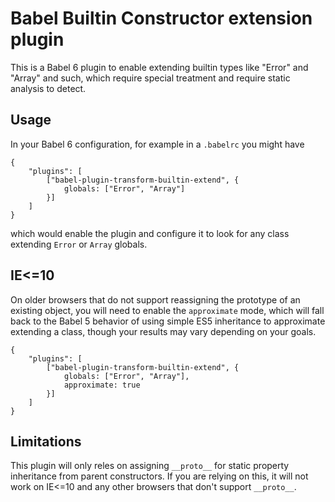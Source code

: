 
# Babel Builtin Constructor extension plugin

This is a Babel 6 plugin to enable extending builtin types like "Error" and "Array" and such,
which require special treatment and require static analysis to detect.


## Usage

In your Babel 6 configuration, for example in a `.babelrc` you might have


```
{
    "plugins": [
        ["babel-plugin-transform-builtin-extend", {
            globals: ["Error", "Array"]
        }]
    ]
}
```

which would enable the plugin and configure it to look for any class extending `Error` or `Array` globals.

## IE<=10

On older browsers that do not support reassigning the prototype of an existing object, you will need to
enable the `approximate` mode, which will fall back to the Babel 5 behavior of using simple ES5 inheritance
to approximate extending a class, though your results may vary depending on your goals.


```
{
    "plugins": [
        ["babel-plugin-transform-builtin-extend", {
            globals: ["Error", "Array"],
            approximate: true
        }]
    ]
}
```

## Limitations

This plugin will only reles on assigning `__proto__` for static property inheritance from parent constructors.
If you are relying on this, it will not work on IE<=10 and any other browsers that don't support `__proto__`.
